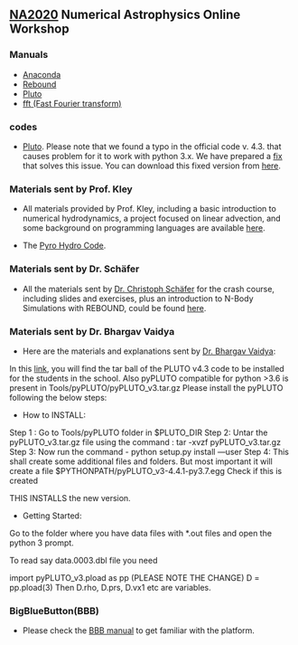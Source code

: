## [NA2020](https://na2020.onrender.com/) Numerical Astrophysics Online Workshop

### Manuals

- [Anaconda](https://github.com/Shenavar/Anaconda-Installation.md/blob/master/Anaconda%20Installation.md)
- [Rebound](manuals/rebound.md)
- [Pluto](https://github.com/nghafourian/test/blob/master/Pluto.md)
- [fft (Fast Fourier transform)](https://github.com/Shenavar/Anaconda-Installation.md/blob/master/fftw3.md)

### codes

- [Pluto](http://plutocode.ph.unito.it/). Please note that we found a typo in the official code v. 4.3. that causes problem for it to work with python 3.x. We have prepared a [fix](codes/patch_define_problem) that solves this issue. You can download this fixed version from [here](https://github.com/astrofum/na2020/raw/master/codes/PLUTO.tar.gz).

### Materials sent by Prof. Kley
- All materials provided by Prof. Kley, including a basic introduction to numerical hydrodynamics, a project focused on linear advection, and some background on programming languages are available [here](https://www.tat.physik.uni-tuebingen.de/~kley/talks/mashad/index.html).

- The [Pyro Hydro Code](https://pyro2.readthedocs.io/en/latest/).

### Materials sent by Dr. Schäfer
- All the materials sent by [Dr. Christoph Schäfer](https://www.tat.physik.uni-tuebingen.de/~schaefer/) for the crash course, including slides and exercises, plus an introduction to N-Body Simulations with REBOUND, could be found [here](https://www.tat.physik.uni-tuebingen.de/~schaefer/teach/fum2020/).


### Materials sent by Dr. Bhargav Vaidya
- Here are the materials and explanations sent by [Dr. Bhargav Vaidya](http://www.iiti.ac.in/people/~bvaidya/index.html): 

In this [link](https://github.com/astrofum/na2020/blob/master/PLUTO_4.3_Mashhad2020.tar.gz), you will find the tar ball of the PLUTO v4.3 code to be installed for the students in the school.
Also pyPLUTO compatible for python >3.6 is present in Tools/pyPLUTO/pyPLUTO_v3.tar.gz 
Please install the pyPLUTO following the below steps:

- How to INSTALL:

Step 1 : Go to Tools/pyPLUTO folder in $PLUTO_DIR
Step 2:  Untar the pyPLUTO_v3.tar.gz file using the command : tar -xvzf pyPLUTO_v3.tar.gz
Step 3:  Now run the command - python setup.py install —user
Step 4: This shall create some additional files and folders. But most important it will create a file 
$PYTHONPATH/pyPLUTO_v3-4.4.1-py3.7.egg
Check if this is created 

THIS INSTALLS the new version. 

- Getting Started:

Go to the folder where you have data files with *.out files and open the python 3 prompt. 

To read say data.0003.dbl file you need

import pyPLUTO_v3.pload as pp (PLEASE NOTE THE CHANGE)
D = pp.pload(3)
Then D.rho, D.prs, D.vx1 etc are variables. 



### BigBlueButton(BBB)

- Please check the [BBB manual](https://github.com/astrofum/na2020/blob/master/BigBlueButton.pdf) to get familiar with the platform.  
